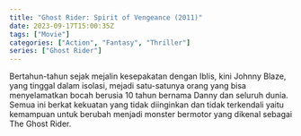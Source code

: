 ```yaml
---
title: "Ghost Rider: Spirit of Vengeance (2011)"
date: 2023-09-17T15:00:35Z
tags: ["Movie"]
categories: ["Action", "Fantasy", "Thriller"]
series: ["Ghost Rider"]
---
```


Bertahun-tahun sejak mejalin kesepakatan dengan Iblis, kini Johnny Blaze, yang tinggal dalam isolasi, mejadi satu-satunya orang yang bisa menyelamatkan bocah berusia 10 tahun bernama Danny dan seluruh dunia. Semua ini berkat kekuatan yang tidak diinginkan dan tidak terkendali yaitu kemampuan untuk berubah menjadi monster bermotor yang dikenal sebagai The Ghost Rider.

  <mux-player stream-type="on-demand"
  src="https://kp3d-my.sharepoint.com/personal/ryoo_kp3d_onmicrosoft_com/_layouts/15/download.aspx?share=EWPe5OB4LPBMhucaVewIeZYBCE6IZTzUaIJWAku4u6t6ZA" metadata-video-title="Ghost Rider: Spirit of Vengeance (2011)" prefer-playback="mse" controls>
  </mux-player>
  
  
  <script src="https://cdn.jsdelivr.net/npm/@mux/mux-player"></script>
  
   <script id="B3B9eRCcjWeZHPesutxuEVe5cDy00RZlTGHTUloUqdms" type="application/ld+json">
 {
  "@context": "https://schema.org/",
  "@type": "VideoObject",
  "name": "Ghost Rider: Spirit of Vengeance (2011)",
  "contentUrl": "https://stream.mux.com/B3B9eRCcjWeZHPesutxuEVe5cDy00RZlTGHTUloUqdms.m3u8",
  "thumbnailUrl": "https://www.themoviedb.org/t/p/original/vDJE7JPnPc6fJBMBXdSltYM6yL6.jpg?width=314&fit_mode=preserve&time=25",
  "uploadDate": "2023-09-17T15:00:35Z",
}

</script>